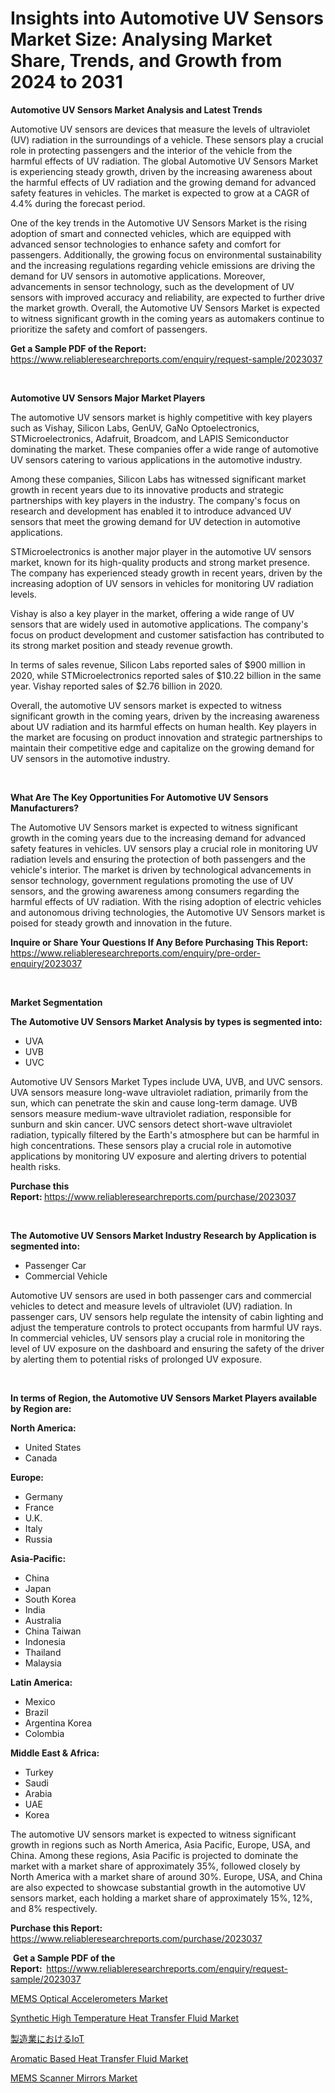 <p><h1>Insights into Automotive UV Sensors Market Size: Analysing Market Share, Trends, and Growth from 2024 to 2031</h1></p><p><strong>Automotive UV Sensors Market Analysis and Latest Trends</strong></p>
<p><p>Automotive UV sensors are devices that measure the levels of ultraviolet (UV) radiation in the surroundings of a vehicle. These sensors play a crucial role in protecting passengers and the interior of the vehicle from the harmful effects of UV radiation. The global Automotive UV Sensors Market is experiencing steady growth, driven by the increasing awareness about the harmful effects of UV radiation and the growing demand for advanced safety features in vehicles. The market is expected to grow at a CAGR of 4.4% during the forecast period.</p><p>One of the key trends in the Automotive UV Sensors Market is the rising adoption of smart and connected vehicles, which are equipped with advanced sensor technologies to enhance safety and comfort for passengers. Additionally, the growing focus on environmental sustainability and the increasing regulations regarding vehicle emissions are driving the demand for UV sensors in automotive applications. Moreover, advancements in sensor technology, such as the development of UV sensors with improved accuracy and reliability, are expected to further drive the market growth. Overall, the Automotive UV Sensors Market is expected to witness significant growth in the coming years as automakers continue to prioritize the safety and comfort of passengers.</p></p>
<p><strong>Get a Sample PDF of the Report:&nbsp;</strong> <a href="https://www.reliableresearchreports.com/enquiry/request-sample/2023037">https://www.reliableresearchreports.com/enquiry/request-sample/2023037</a></p>
<p>&nbsp;</p>
<p><strong>Automotive UV Sensors Major Market Players</strong></p>
<p><p>The automotive UV sensors market is highly competitive with key players such as Vishay, Silicon Labs, GenUV, GaNo Optoelectronics, STMicroelectronics, Adafruit, Broadcom, and LAPIS Semiconductor dominating the market. These companies offer a wide range of automotive UV sensors catering to various applications in the automotive industry.</p><p>Among these companies, Silicon Labs has witnessed significant market growth in recent years due to its innovative products and strategic partnerships with key players in the industry. The company's focus on research and development has enabled it to introduce advanced UV sensors that meet the growing demand for UV detection in automotive applications.</p><p>STMicroelectronics is another major player in the automotive UV sensors market, known for its high-quality products and strong market presence. The company has experienced steady growth in recent years, driven by the increasing adoption of UV sensors in vehicles for monitoring UV radiation levels.</p><p>Vishay is also a key player in the market, offering a wide range of UV sensors that are widely used in automotive applications. The company's focus on product development and customer satisfaction has contributed to its strong market position and steady revenue growth.</p><p>In terms of sales revenue, Silicon Labs reported sales of $900 million in 2020, while STMicroelectronics reported sales of $10.22 billion in the same year. Vishay reported sales of $2.76 billion in 2020.</p><p>Overall, the automotive UV sensors market is expected to witness significant growth in the coming years, driven by the increasing awareness about UV radiation and its harmful effects on human health. Key players in the market are focusing on product innovation and strategic partnerships to maintain their competitive edge and capitalize on the growing demand for UV sensors in the automotive industry.</p></p>
<p>&nbsp;</p>
<p><strong>What Are The Key Opportunities For Automotive UV Sensors Manufacturers?</strong></p>
<p><p>The Automotive UV Sensors market is expected to witness significant growth in the coming years due to the increasing demand for advanced safety features in vehicles. UV sensors play a crucial role in monitoring UV radiation levels and ensuring the protection of both passengers and the vehicle's interior. The market is driven by technological advancements in sensor technology, government regulations promoting the use of UV sensors, and the growing awareness among consumers regarding the harmful effects of UV radiation. With the rising adoption of electric vehicles and autonomous driving technologies, the Automotive UV Sensors market is poised for steady growth and innovation in the future.</p></p>
<p><strong>Inquire or Share Your Questions If Any Before Purchasing This Report:</strong> <a href="https://www.reliableresearchreports.com/enquiry/pre-order-enquiry/2023037">https://www.reliableresearchreports.com/enquiry/pre-order-enquiry/2023037</a></p>
<p>&nbsp;</p>
<p><strong>Market Segmentation</strong></p>
<p><strong>The Automotive UV Sensors Market Analysis by types is segmented into:</strong></p>
<p><ul><li>UVA</li><li>UVB</li><li>UVC</li></ul></p>
<p><p>Automotive UV Sensors Market Types include UVA, UVB, and UVC sensors. UVA sensors measure long-wave ultraviolet radiation, primarily from the sun, which can penetrate the skin and cause long-term damage. UVB sensors measure medium-wave ultraviolet radiation, responsible for sunburn and skin cancer. UVC sensors detect short-wave ultraviolet radiation, typically filtered by the Earth's atmosphere but can be harmful in high concentrations. These sensors play a crucial role in automotive applications by monitoring UV exposure and alerting drivers to potential health risks.</p></p>
<p><strong>Purchase this Report:&nbsp;</strong><a href="https://www.reliableresearchreports.com/purchase/2023037">https://www.reliableresearchreports.com/purchase/2023037</a></p>
<p>&nbsp;</p>
<p><strong>The Automotive UV Sensors Market Industry Research by Application is segmented into:</strong></p>
<p><ul><li>Passenger Car</li><li>Commercial Vehicle</li></ul></p>
<p><p>Automotive UV sensors are used in both passenger cars and commercial vehicles to detect and measure levels of ultraviolet (UV) radiation. In passenger cars, UV sensors help regulate the intensity of cabin lighting and adjust the temperature controls to protect occupants from harmful UV rays. In commercial vehicles, UV sensors play a crucial role in monitoring the level of UV exposure on the dashboard and ensuring the safety of the driver by alerting them to potential risks of prolonged UV exposure.</p></p>
<p>&nbsp;</p>
<p><strong>In terms of Region, the Automotive UV Sensors Market Players available by Region are:</strong></p>
<p>
    <p> <strong> North America: </strong>
        <ul>
            <li>United States</li>
            <li>Canada</li>
        </ul>
        </p> 
    <p> <strong> Europe: </strong>
        <ul>
            <li>Germany</li>
            <li>France</li>
            <li>U.K.</li>
            <li>Italy</li>
            <li>Russia</li>
        </ul>
        </p> 
    <p> <strong> Asia-Pacific: </strong>
        <ul>
            <li>China</li>
            <li>Japan</li>
            <li>South Korea</li>
            <li>India</li>
            <li>Australia</li>
            <li>China Taiwan</li>
            <li>Indonesia</li>
            <li>Thailand</li>
            <li>Malaysia</li>
        </ul>
        </p> 
    <p> <strong> Latin America: </strong>
        <ul>
            <li>Mexico</li>
            <li>Brazil</li>
            <li>Argentina Korea</li>
            <li>Colombia</li>
        </ul>
        </p> 
    <p> <strong> Middle East & Africa: </strong>
        <ul>
            <li>Turkey</li>
            <li>Saudi</li>
            <li>Arabia</li>
            <li>UAE</li>
            <li>Korea</li>
        </ul>
    </p>
    </p>
<p><p>The automotive UV sensors market is expected to witness significant growth in regions such as North America, Asia Pacific, Europe, USA, and China. Among these regions, Asia Pacific is projected to dominate the market with a market share of approximately 35%, followed closely by North America with a market share of around 30%. Europe, USA, and China are also expected to showcase substantial growth in the automotive UV sensors market, each holding a market share of approximately 15%, 12%, and 8% respectively.</p></p>
<p><strong>Purchase this Report: </strong><a href="https://www.reliableresearchreports.com/purchase/2023037">https://www.reliableresearchreports.com/purchase/2023037</a></p>
<p>&nbsp;<strong>Get a Sample PDF of the Report:&nbsp;&nbsp;</strong><a href="https://www.reliableresearchreports.com/enquiry/request-sample/2023037">https://www.reliableresearchreports.com/enquiry/request-sample/2023037</a></p>
<p><strong></strong></p>
<p><p><a href="https://view.publitas.com/reportprime-1/mems-optical-accelerometers-market-size-focuses-on-market-dynamics-in-depth-analysis-and-future-projections-of-its-market-forecasted-for-period-from-2024-to-2031/">MEMS Optical Accelerometers Market</a></p><p><a href="https://sulfuric-clavicle-d39.notion.site/Synthetic-High-Temperature-Heat-Transfer-Fluid-Market-Research-Report-Provides-Critical-Insights-tha-8b7ce967a59f4f26bb0deea47017f628">Synthetic High Temperature Heat Transfer Fluid Market</a></p><p><a href="https://github.com/lababdou/Market-Research-Report-List-2/blob/main/3312296186493.md">製造業におけるIoT</a></p><p><a href="https://automatic-knee-4c7.notion.site/Aromatic-Based-Heat-Transfer-Fluid-Market-Size-Growing-and-Forecasted-for-period-from-2024-2031-an-8cacb3116caa42c28b0cb9f205349dde">Aromatic Based Heat Transfer Fluid Market</a></p><p><a href="https://view.publitas.com/reportprime-1/mems-scanner-mirrors-market-size-evaluating-its-market-trends-growth-and-projections-2024-2031/">MEMS Scanner Mirrors Market</a></p></p>